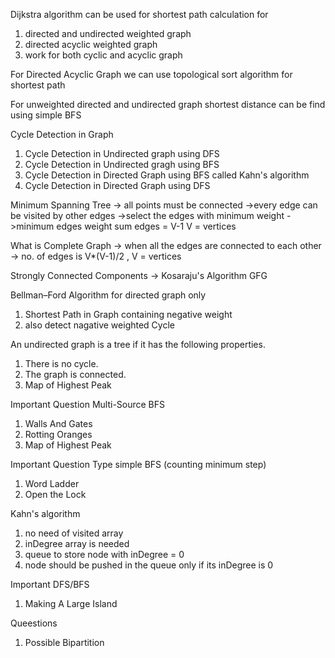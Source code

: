 Dijkstra algorithm can be used for shortest path calculation for
1) directed and undirected weighted graph
2) directed acyclic weighted graph
3) work for both cyclic and acyclic graph

For Directed Acyclic Graph we can use topological sort algorithm for shortest path

For unweighted directed and undirected graph shortest distance can be find using simple BFS

Cycle Detection in Graph
1) Cycle Detection in Undirected graph using DFS
2) Cycle Detection in Undirected gragh using BFS
3) Cycle Detection in Directed Graph using BFS called Kahn's algorithm
4) Cycle Detection in Directed Graph using DFS

Minimum Spanning Tree
-> all points must be connected
->every edge can be visited by other edges
->select the edges with minimum weight
->minimum edges weight sum
edges = V-1
V = vertices 


What is Complete Graph
-> when all the edges are connected to each other
-> no. of edges is V*(V-1)/2 , V = vertices

Strongly Connected Components ->  Kosaraju's Algorithm GFG

Bellman–Ford Algorithm
for directed graph only
1) Shortest Path in Graph containing negative weight
2) also detect nagative weighted Cycle

An undirected graph is a tree if it has the following properties. 
1) There is no cycle. 
2) The graph is connected.
3) Map of Highest Peak

Important Question
Multi-Source BFS
1) Walls And Gates
2) Rotting Oranges
4) Map of Highest Peak

Important Question Type simple BFS (counting minimum step)
1) Word Ladder
2) Open the Lock

Kahn's algorithm 
1) no need of visited array
2) inDegree array is needed
3) queue to store node with inDegree = 0
4) node should be pushed in the queue only if its inDegree is 0

Important DFS/BFS
1) Making A Large Island


Queestions
1) Possible Bipartition
